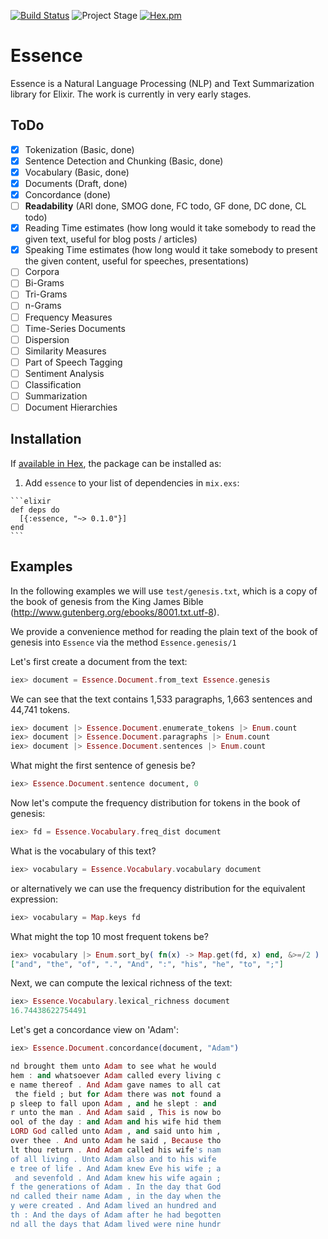 [![Build Status](https://semaphoreci.com/api/v1/nicbet/essence/branches/master/shields_badge.svg)](https://semaphoreci.com/nicbet/essence)
![Project Stage](https://img.shields.io/badge/stage-pre--alpha-red.svg)
[![Hex.pm](https://img.shields.io/hexpm/v/essence.svg?maxAge=2592000)](https://hex.pm/packages/essence)

# Essence

Essence is a Natural Language Processing (NLP) and Text Summarization library for Elixir. The work is currently in very early stages.

## ToDo

- [x] Tokenization (Basic, done)
- [x] Sentence Detection and Chunking (Basic, done)
- [x] Vocabulary (Basic, done)
- [x] Documents (Draft, done)
- [x] Concordance (done)
- [ ] **Readability** (ARI done, SMOG done, FC todo, GF done, DC done, CL todo)
- [x] Reading Time estimates (how long would it take somebody to read the given text, useful for blog posts / articles)
- [x] Speaking Time estimates (how long would it take somebody to present the given content, useful for speeches, presentations)
- [ ] Corpora
- [ ] Bi-Grams
- [ ] Tri-Grams
- [ ] n-Grams
- [ ] Frequency Measures
- [ ] Time-Series Documents
- [ ] Dispersion
- [ ] Similarity Measures
- [ ] Part of Speech Tagging
- [ ] Sentiment Analysis
- [ ] Classification
- [ ] Summarization
- [ ] Document Hierarchies

## Installation

If [available in Hex](https://hex.pm/docs/publish), the package can be installed as:

  1. Add `essence` to your list of dependencies in `mix.exs`:

    ```elixir
    def deps do
      [{:essence, "~> 0.1.0"}]
    end
    ```


## Examples

In the following examples we will use `test/genesis.txt`, which is a copy of
the book of genesis from the King James Bible
(http://www.gutenberg.org/ebooks/8001.txt.utf-8).

We provide a convenience method for reading the plain text of the book of
genesis into `Essence` via the method `Essence.genesis/1`

Let's first create a document from the text:

  ```elixir
  iex> document = Essence.Document.from_text Essence.genesis
  ```

We can see that the text contains 1,533 paragraphs, 1,663 sentences and 44,741 tokens.
  ```elixir
  iex> document |> Essence.Document.enumerate_tokens |> Enum.count
  iex> document |> Essence.Document.paragraphs |> Enum.count
  iex> document |> Essence.Document.sentences |> Enum.count
  ```

What might the first sentence of genesis be?
  ```elixir
  iex> Essence.Document.sentence document, 0
  ```

Now let's compute the frequency distribution for tokens in the book of genesis:
  ```elixir
  iex> fd = Essence.Vocabulary.freq_dist document
  ```

What is the vocabulary of this text?
  ```elixir
  iex> vocabulary = Essence.Vocabulary.vocabulary document
  ```
  or alternatively we can use the frequency distribution for the equivalent expression:
  ```elixir
  iex> vocabulary = Map.keys fd
  ```

What might the top 10 most frequent tokens be?
  ```elixir
  iex> vocabulary |> Enum.sort_by( fn(x) -> Map.get(fd, x) end, &>=/2 ) |> Enum.slice(1, 10)
  ["and", "the", "of", ".", "And", ":", "his", "he", "to", ";"]
  ```

Next, we can compute the lexical richness of the text:
  ```elixir
  iex> Essence.Vocabulary.lexical_richness document
  16.74438622754491
  ```

Let's get a concordance view on 'Adam':
  ```elixir
  iex> Essence.Document.concordance(document, "Adam")

  nd brought them unto Adam to see what he would
  hem : and whatsoever Adam called every living c
  e name thereof . And Adam gave names to all cat
   the field ; but for Adam there was not found a
  p sleep to fall upon Adam , and he slept : and
  r unto the man . And Adam said , This is now bo
  ool of the day : and Adam and his wife hid them
  LORD God called unto Adam , and said unto him ,
  over thee . And unto Adam he said , Because tho
  lt thou return . And Adam called his wife's nam
  of all living . Unto Adam also and to his wife
  e tree of life . And Adam knew Eve his wife ; a
   and sevenfold . And Adam knew his wife again ;
  f the generations of Adam . In the day that God
  nd called their name Adam , in the day when the
  y were created . And Adam lived an hundred and
  th : And the days of Adam after he had begotten
  nd all the days that Adam lived were nine hundr
  ```
